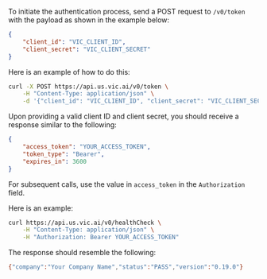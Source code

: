 To initiate the authentication process, send a POST request to `/v0/token` with the payload as shown in the example below:

```json
{
    "client_id": "VIC_CLIENT_ID",
    "client_secret": "VIC_CLIENT_SECRET"
}
```

Here is an example of how to do this:

```bash
curl -X POST https://api.us.vic.ai/v0/token \
    -H "Content-Type: application/json" \
    -d '{"client_id": "VIC_CLIENT_ID", "client_secret": "VIC_CLIENT_SECRET"}'
```

Upon providing a valid client ID and client secret, you should receive a response similar to the following:

```json
{
    "access_token": "YOUR_ACCESS_TOKEN",
    "token_type": "Bearer",
    "expires_in": 3600
}
```

For subsequent calls, use the value in `access_token` in the `Authorization` field. 

Here is an example:

```bash
curl https://api.us.vic.ai/v0/healthCheck \
    -H "Content-Type: application/json" \
    -H "Authorization: Bearer YOUR_ACCESS_TOKEN"
```

The response should resemble the following:

```bash
{"company":"Your Company Name","status":"PASS","version":"0.19.0"}
```
